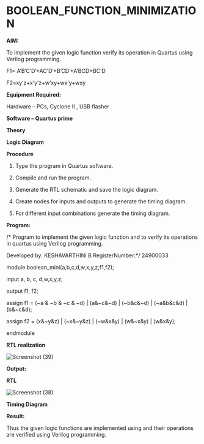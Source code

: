 # BOOLEAN_FUNCTION_MINIMIZATION

**AIM:**

To implement the given logic function verify its operation in Quartus using Verilog programming.

F1= A’B’C’D’+AC’D’+B’CD’+A’BCD+BC’D 

F2=xy’z+x’y’z+w’xy+wx’y+wxy

**Equipment Required:**

Hardware – PCs, Cyclone II , USB flasher

**Software – Quartus prime**

**Theory**

**Logic Diagram**

**Procedure**

1.	Type the program in Quartus software.

2.	Compile and run the program.

3.	Generate the RTL schematic and save the logic diagram.

4.	Create nodes for inputs and outputs to generate the timing diagram.

5.	For different input combinations generate the timing diagram.


**Program:**

/* Program to implement the given logic function and to verify its operations in quartus using Verilog programming. 

Developed by: KESHAVARTHINI B          RegisterNumber:*/ 24900033

module boolean_mini(a,b,c,d,w,x,y,z,f1,f2);

input a, b, c, d,w,x,y,z;  

output f1, f2;     

assign f1 = (~a & ~b & ~c & ~d) | (a&~c&~d) | (~b&c&~d) | (~a&b&c&d) | (b&~c&d);

assign f2 = (x&~y&z) | (~x&~y&z) | (~w&x&y) | (w&~x&y) | (w&x&y);

endmodule


**RTL realization**

![Screenshot (39)](https://github.com/user-attachments/assets/330b7fad-e8bb-474a-bfc9-ffb3adbc7868)


**Output:**

**RTL**

![Screenshot (38)](https://github.com/user-attachments/assets/c41a176a-3ffd-43b5-8100-22045dbc169d)


**Timing Diagram**

**Result:**

Thus the given logic functions are implemented using and their operations are verified using Verilog programming.

